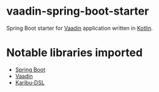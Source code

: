 # vaadin-spring-boot-starter

Spring Boot starter for [Vaadin](https://vaadin.com/) application written in [Kotlin](https://kotlinlang.org/).

# Notable libraries imported

* [Spring Boot](https://spring.io/projects/spring-boot)
* [Vaadin](https://vaadin.com/)
* [Karibu-DSL](https://github.com/mvysny/karibu-dsl)